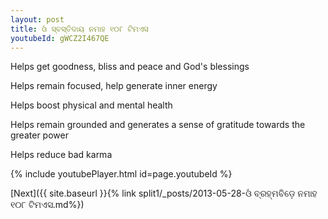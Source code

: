 ```yaml
---
layout: post
title: ଓଁ ସ୍ବସ୍ତିଦାୟ ନମାହ ୧୦୮ ଟିମଏସ
youtubeId: gWCZ2I467QE
---
```

 
 
Helps get goodness, bliss and peace and God's blessings
 
Helps remain focused, help generate inner energy 
 
Helps boost physical and mental health 
 
Helps remain grounded and generates a sense of gratitude towards the greater power 
 
Helps reduce bad karma
 
 
 
 


{% include youtubePlayer.html id=page.youtubeId %}
 
[Next]({{ site.baseurl }}{% link  split1/_posts/2013-05-28-ଓଁ ବ୍ରହ୍ମବିଡ଼େ ନମାହ ୧୦୮ ଟିମଏସ.md%})
 
